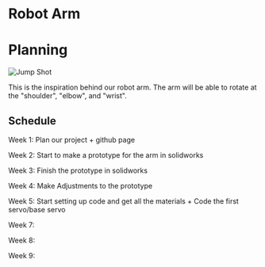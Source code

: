 # Robot Arm
# Planning
![Jump Shot](https://media0.giphy.com/media/mFPwfzj1iR8dy/giphy.gif "Inspiration behind robot arm") 

This is the inspiration behind our robot arm. The arm will be able to rotate at the "shoulder",                                      "elbow", and "wrist".

## Schedule
Week 1: Plan our project + github page

Week 2: Start to make a prototype for the arm in solidworks

Week 3: Finish the prototype in solidworks

Week 4: Make Adjustments to the prototype

Week 5: Start setting up code and get all the materials + Code the first servo/base servo

Week 7: 

Week 8: 

Week 9:                                                                                  
